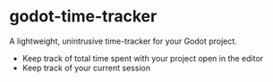 # godot-time-tracker
A lightweight, unintrusive time-tracker for your Godot project.

- Keep track of total time spent with your project open in the editor
- Keep track of your current session
